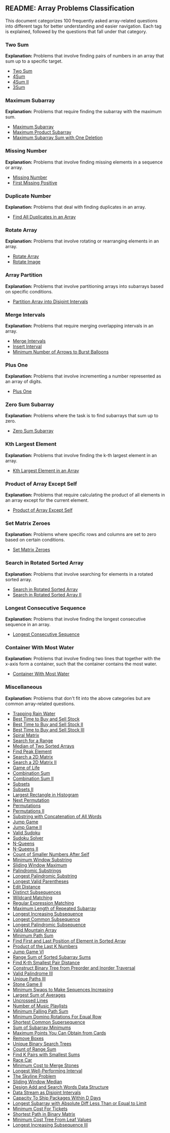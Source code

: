 ## README: Array Problems Classification

This document categorizes 100 frequently asked array-related questions into different tags for better understanding and easier navigation. Each tag is explained, followed by the questions that fall under that category.

### Two Sum
**Explanation:** Problems that involve finding pairs of numbers in an array that sum up to a specific target.

- [Two Sum](https://leetcode.com/problems/two-sum/)
- [4Sum](https://leetcode.com/problems/4sum/)
- [4Sum II](https://leetcode.com/problems/4sum-ii/)
- [3Sum](https://leetcode.com/problems/3sum/)


### Maximum Subarray
**Explanation:** Problems that require finding the subarray with the maximum sum.

- [Maximum Subarray](https://leetcode.com/problems/maximum-subarray/)
- [Maximum Product Subarray](https://leetcode.com/problems/maximum-product-subarray/)
- [Maximum Subarray Sum with One Deletion](https://leetcode.com/problems/maximum-subarray-sum-with-one-deletion/)

### Missing Number
**Explanation:** Problems that involve finding missing elements in a sequence or array.

- [Missing Number](https://leetcode.com/problems/missing-number/)
- [First Missing Positive](https://leetcode.com/problems/first-missing-positive/)

### Duplicate Number
**Explanation:** Problems that deal with finding duplicates in an array.

- [Find All Duplicates in an Array](https://leetcode.com/problems/find-all-duplicates-in-an-array/)

### Rotate Array
**Explanation:** Problems that involve rotating or rearranging elements in an array.

- [Rotate Array](https://leetcode.com/problems/rotate-array/)
- [Rotate Image](https://leetcode.com/problems/rotate-image/)

### Array Partition
**Explanation:** Problems that involve partitioning arrays into subarrays based on specific conditions.

- [Partition Array into Disjoint Intervals](https://leetcode.com/problems/partition-array-into-disjoint-intervals/)

### Merge Intervals
**Explanation:** Problems that require merging overlapping intervals in an array.

- [Merge Intervals](https://leetcode.com/problems/merge-intervals/)
- [Insert Interval](https://leetcode.com/problems/insert-interval/)
- [Minimum Number of Arrows to Burst Balloons](https://leetcode.com/problems/minimum-number-of-arrows-to-burst-balloons/)

### Plus One
**Explanation:** Problems that involve incrementing a number represented as an array of digits.

- [Plus One](https://leetcode.com/problems/plus-one/)

### Zero Sum Subarray
**Explanation:** Problems where the task is to find subarrays that sum up to zero.

- [Zero Sum Subarray](https://leetcode.com/problems/zero-sum-subarray/)

### Kth Largest Element
**Explanation:** Problems that involve finding the k-th largest element in an array.

- [Kth Largest Element in an Array](https://leetcode.com/problems/kth-largest-element-in-an-array/)

### Product of Array Except Self
**Explanation:** Problems that require calculating the product of all elements in an array except for the current element.

- [Product of Array Except Self](https://leetcode.com/problems/product-of-array-except-self/)

### Set Matrix Zeroes
**Explanation:** Problems where specific rows and columns are set to zero based on certain conditions.

- [Set Matrix Zeroes](https://leetcode.com/problems/set-matrix-zeroes/)

### Search in Rotated Sorted Array
**Explanation:** Problems that involve searching for elements in a rotated sorted array.

- [Search in Rotated Sorted Array](https://leetcode.com/problems/search-in-rotated-sorted-array/)
- [Search in Rotated Sorted Array II](https://leetcode.com/problems/search-in-rotated-sorted-array-ii/)

### Longest Consecutive Sequence
**Explanation:** Problems that involve finding the longest consecutive sequence in an array.

- [Longest Consecutive Sequence](https://leetcode.com/problems/longest-consecutive-sequence/)

### Container With Most Water
**Explanation:** Problems that involve finding two lines that together with the x-axis form a container, such that the container contains the most water.

- [Container With Most Water](https://leetcode.com/problems/container-with-most-water/)

### Miscellaneous
**Explanation:** Problems that don't fit into the above categories but are common array-related questions.

- [Trapping Rain Water](https://leetcode.com/problems/trapping-rain-water/)
- [Best Time to Buy and Sell Stock](https://leetcode.com/problems/best-time-to-buy-and-sell-stock/)
- [Best Time to Buy and Sell Stock II](https://leetcode.com/problems/best-time-to-buy-and-sell-stock-ii/)
- [Best Time to Buy and Sell Stock III](https://leetcode.com/problems/best-time-to-buy-and-sell-stock-iii/)
- [Spiral Matrix](https://leetcode.com/problems/spiral-matrix/)
- [Search for a Range](https://leetcode.com/problems/search-for-a-range/)
- [Median of Two Sorted Arrays](https://leetcode.com/problems/median-of-two-sorted-arrays/)
- [Find Peak Element](https://leetcode.com/problems/find-peak-element/)
- [Search a 2D Matrix](https://leetcode.com/problems/search-a-2d-matrix/)
- [Search a 2D Matrix II](https://leetcode.com/problems/search-a-2d-matrix-ii/)
- [Game of Life](https://leetcode.com/problems/game-of-life/)
- [Combination Sum](https://leetcode.com/problems/combination-sum/)
- [Combination Sum II](https://leetcode.com/problems/combination-sum-ii/)
- [Subsets](https://leetcode.com/problems/subsets/)
- [Subsets II](https://leetcode.com/problems/subsets-ii/)
- [Largest Rectangle in Histogram](https://leetcode.com/problems/largest-rectangle-in-histogram/)
- [Next Permutation](https://leetcode.com/problems/next-permutation/)
- [Permutations](https://leetcode.com/problems/permutations/)
- [Permutations II](https://leetcode.com/problems/permutations-ii/)
- [Substring with Concatenation of All Words](https://leetcode.com/problems/substring-with-concatenation-of-all-words/)
- [Jump Game](https://leetcode.com/problems/jump-game/)
- [Jump Game II](https://leetcode.com/problems/jump-game-ii/)
- [Valid Sudoku](https://leetcode.com/problems/valid-sudoku/)
- [Sudoku Solver](https://leetcode.com/problems/sudoku-solver/)
- [N-Queens](https://leetcode.com/problems/n-queens/)
- [N-Queens II](https://leetcode.com/problems/n-queens-ii/)
- [Count of Smaller Numbers After Self](https://leetcode.com/problems/count-of-smaller-numbers-after-self/)
- [Minimum Window Substring](https://leetcode.com/problems/minimum-window-substring/)
- [Sliding Window Maximum](https://leetcode.com/problems/sliding-window-maximum/)
- [Palindromic Substrings](https://leetcode.com/problems/palindromic-substrings/)
- [Longest Palindromic Substring](https://leetcode.com/problems/longest-palindromic-substring/)
- [Longest Valid Parentheses](https://leetcode.com/problems/longest-valid-parentheses/)
- [Edit Distance](https://leetcode.com/problems/edit-distance/)
- [Distinct Subsequences](https://leetcode.com/problems/distinct-subsequences/)
- [Wildcard Matching](https://leetcode.com/problems/wildcard-matching/)
- [Regular Expression Matching](https://leetcode.com/problems/regular-expression-matching/)
- [Maximum Length of Repeated Subarray](https://leetcode.com/problems/maximum-length-of-repeated-subarray/)
- [Longest Increasing Subsequence](https://leetcode.com/problems/longest-increasing-subsequence/)
- [Longest Common Subsequence](https://leetcode.com/problems/longest-common-subsequence/)
- [Longest Palindromic Subsequence](https://leetcode.com/problems/longest-palindromic-subsequence/)
- [Valid Mountain Array](https://leetcode.com/problems/valid-mountain-array/)
- [Minimum Path Sum](https://leetcode.com/problems/minimum-path-sum/)
- [Find First and Last Position of Element in Sorted Array](https://leetcode.com/problems/find-first-and-last-position-of-element-in-sorted-array/)
- [Product of the Last K Numbers](https://leetcode.com/problems/product-of-the-last-k-numbers/)
- [Jump Game VI](https://leetcode.com/problems/jump-game-vi/)
- [Range Sum of Sorted Subarray Sums](https://leetcode.com/problems/range-sum-of-sorted-subarray-sums/)
- [Find K-th Smallest Pair Distance](https://leetcode.com/problems/find-k-th-smallest-pair-distance/)
- [Construct Binary Tree from Preorder and Inorder Traversal](https://leetcode.com/problems/construct-binary-tree-from-preorder-and-inorder-traversal/)
- [Valid Palindrome III](https://leetcode.com/problems/valid-palindrome-iii/)
- [Unique Paths III](https://leetcode.com/problems/unique-paths-iii/)
- [Stone Game II](https://leetcode.com/problems/stone-game-ii/)
- [Minimum Swaps to Make Sequences Increasing](https://leetcode.com/problems/minimum-swaps-to-make-sequences-increasing/)
- [Largest Sum of Averages](https://leetcode.com/problems/largest-sum-of-averages/)
- [Uncrossed Lines](https://leetcode.com/problems/uncrossed-lines/)
- [Number of Music Playlists](https://leetcode.com/problems/number-of-music-playlists/)
- [Minimum Falling Path Sum](https://leetcode.com/problems/minimum-falling-path-sum/)
- [Minimum Domino Rotations For Equal Row](https://leetcode.com/problems/minimum-domino-rotations-for-equal-row/)
- [Shortest Common Supersequence](https://leetcode.com/problems/shortest-common-supersequence/)
- [Sum of Subarray Minimums](https://leetcode.com/problems/sum-of-subarray-minimums/)
- [Maximum Points You Can Obtain from Cards](https://leetcode.com/problems/maximum-points-you-can-obtain-from-cards/)
- [Remove Boxes](https://leetcode.com/problems/remove-boxes/)
- [Unique Binary Search Trees](https://leetcode.com/problems/unique-binary-search-trees/)
- [Count of Range Sum](https://leetcode.com/problems/count-of-range-sum/)
- [Find K Pairs with Smallest Sums](https://leetcode.com/problems/find-k-pairs-with-smallest-sums/)
- [Race Car](https://leetcode.com/problems/race-car/)
- [Minimum Cost to Merge Stones](https://leetcode.com/problems/minimum-cost-to-merge-stones/)
- [Longest Well-Performing Interval](https://leetcode.com/problems/longest-well-performing-interval/)
- [The Skyline Problem](https://leetcode.com/problems/the-skyline-problem/)
- [Sliding Window Median](https://leetcode.com/problems/sliding-window-median/)
- [Design Add and Search Words Data Structure](https://leetcode.com/problems/design-add-and-search-words-data-structure/)
- [Data Stream as Disjoint Intervals](https://leetcode.com/problems/data-stream-as-disjoint-intervals/)
- [Capacity To Ship Packages Within D Days](https://leetcode.com/problems/capacity-to-ship-packages-within-d-days/)
- [Longest Subarray with Absolute Diff Less Than or Equal to Limit](https://leetcode.com/problems/longest-subarray-with-absolute-diff-less-than-or-equal-to-limit/)
- [Minimum Cost For Tickets](https://leetcode.com/problems/minimum-cost-for-tickets/)
- [Shortest Path in Binary Matrix](https://leetcode.com/problems/shortest-path-in-binary-matrix/)
- [Minimum Cost Tree From Leaf Values](https://leetcode.com/problems/minimum-cost-tree-from-leaf-values/)
- [Longest Increasing Subsequence III](https://leetcode.com/problems/longest-increasing-subsequence-iii/)
